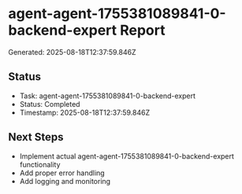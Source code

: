 # agent-agent-1755381089841-0-backend-expert Report

Generated: 2025-08-18T12:37:59.846Z

## Status
- Task: agent-agent-1755381089841-0-backend-expert
- Status: Completed
- Timestamp: 2025-08-18T12:37:59.846Z

## Next Steps
- Implement actual agent-agent-1755381089841-0-backend-expert functionality
- Add proper error handling
- Add logging and monitoring
